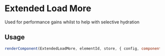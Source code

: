 # Extended Load More

Used for performance gains whilst to help with selective hydration

## Usage 

```jsx
renderComponent(ExtendedLoadMore, elementId, store, { config, componentName: layout });
```
